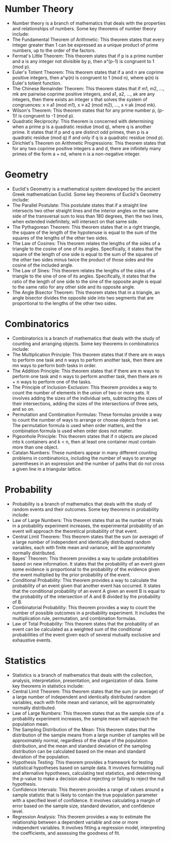 # Number Theory
* Number theory is a branch of mathematics that deals with the properties and relationships of numbers. Some key theorems of number theory include:
* The Fundamental Theorem of Arithmetic: This theorem states that every integer greater than 1 can be expressed as a unique product of prime numbers, up to the order of the factors.
* Fermat's Little Theorem: This theorem states that if p is a prime number and a is any integer not divisible by p, then a^(p-1) is congruent to 1 (mod p).
* Euler's Totient Theorem: This theorem states that if a and n are coprime positive integers, then a^φ(n) is congruent to 1 (mod n), where φ(n) is Euler's totient function.
* The Chinese Remainder Theorem: This theorem states that if m1, m2, ..., mk are pairwise coprime positive integers, and a1, a2, ..., ak are any integers, then there exists an integer x that solves the system of congruences: x ≡ a1 (mod m1), x ≡ a2 (mod m2), ..., x ≡ ak (mod mk).
* Wilson's Theorem: This theorem states that for any prime number p, (p-1)! is congruent to -1 (mod p).
* Quadratic Reciprocity: This theorem is concerned with determining when a prime p is a quadratic residue (mod q), where q is another prime. It states that if p and q are distinct odd primes, then p is a quadratic residue (mod q) if and only if q is a quadratic residue (mod p).
* Dirichlet's Theorem on Arithmetic Progressions: This theorem states that for any two coprime positive integers a and d, there are infinitely many primes of the form a + nd, where n is a non-negative integer.

# Geometry
* Euclid's Geometry is a mathematical system developed by the ancient Greek mathematician Euclid. Some key theorems of Euclid's Geometry include:
* The Parallel Postulate: This postulate states that if a straight line intersects two other straight lines and the interior angles on the same side of the transversal sum to less than 180 degrees, then the two lines, when extended indefinitely, will intersect on that same side.
* The Pythagorean Theorem: This theorem states that in a right triangle, the square of the length of the hypotenuse is equal to the sum of the squares of the lengths of the other two sides.
* The Law of Cosines: This theorem relates the lengths of the sides of a triangle to the cosine of one of its angles. Specifically, it states that the square of the length of one side is equal to the sum of the squares of the other two sides minus twice the product of those sides and the cosine of the included angle.
* The Law of Sines: This theorem relates the lengths of the sides of a triangle to the sine of one of its angles. Specifically, it states that the ratio of the length of one side to the sine of the opposite angle is equal to the same ratio for any other side and its opposite angle.
* The Angle Bisector Theorem: This theorem states that in a triangle, an angle bisector divides the opposite side into two segments that are proportional to the lengths of the other two sides.

# Combinatorics
* Combinatorics is a branch of mathematics that deals with the study of counting and arranging objects. Some key theorems in combinatorics include:
* The Multiplication Principle: This theorem states that if there are m ways to perform one task and n ways to perform another task, then there are mn ways to perform both tasks in order.
* The Addition Principle: This theorem states that if there are m ways to perform one task and n ways to perform another task, then there are m + n ways to perform one of the tasks.
* The Principle of Inclusion-Exclusion: This theorem provides a way to count the number of elements in the union of two or more sets. It involves adding the sizes of the individual sets, subtracting the sizes of their intersections, adding the sizes of the intersections of three sets, and so on.
* Permutation and Combination Formulas: These formulas provide a way to count the number of ways to arrange or choose objects from a set. The permutation formula is used when order matters, and the combination formula is used when order does not matter.
* Pigeonhole Principle: This theorem states that if n objects are placed into k containers and k < n, then at least one container must contain more than one object.
* Catalan Numbers: These numbers appear in many different counting problems in combinatorics, including the number of ways to arrange parentheses in an expression and the number of paths that do not cross a given line in a triangular lattice.

# Probability
* Probability is a branch of mathematics that deals with the study of random events and their outcomes. Some key theorems in probability include:
* Law of Large Numbers: This theorem states that as the number of trials in a probability experiment increases, the experimental probability of an event will approach the theoretical probability of that event.
* Central Limit Theorem: This theorem states that the sum (or average) of a large number of independent and identically distributed random variables, each with finite mean and variance, will be approximately normally distributed.
* Bayes' Theorem: This theorem provides a way to update probabilities based on new information. It states that the probability of an event given some evidence is proportional to the probability of the evidence given the event multiplied by the prior probability of the event.
* Conditional Probability: This theorem provides a way to calculate the probability of an event given that another event has occurred. It states that the conditional probability of an event A given an event B is equal to the probability of the intersection of A and B divided by the probability of B.
* Combinatorial Probability: This theorem provides a way to count the number of possible outcomes in a probability experiment. It includes the multiplication rule, permutation, and combination formulas.
* Law of Total Probability: This theorem states that the probability of an event can be calculated as a weighted sum of the conditional probabilities of the event given each of several mutually exclusive and exhaustive events.

# Statistics
* Statistics is a branch of mathematics that deals with the collection, analysis, interpretation, presentation, and organization of data. Some key theorems in statistics include:
* Central Limit Theorem: This theorem states that the sum (or average) of a large number of independent and identically distributed random variables, each with finite mean and variance, will be approximately normally distributed.
* Law of Large Numbers: This theorem states that as the sample size of a probability experiment increases, the sample mean will approach the population mean.
* The Sampling Distribution of the Mean: This theorem states that the distribution of the sample means from a large number of samples will be approximately normal, regardless of the shape of the population distribution, and the mean and standard deviation of the sampling distribution can be calculated based on the mean and standard deviation of the population.
* Hypothesis Testing: This theorem provides a framework for testing statistical hypotheses based on sample data. It involves formulating null and alternative hypotheses, calculating test statistics, and determining the p-value to make a decision about rejecting or failing to reject the null hypothesis.
* Confidence Intervals: This theorem provides a range of values around a sample statistic that is likely to contain the true population parameter with a specified level of confidence. It involves calculating a margin of error based on the sample size, standard deviation, and confidence level.
* Regression Analysis: This theorem provides a way to estimate the relationship between a dependent variable and one or more independent variables. It involves fitting a regression model, interpreting the coefficients, and assessing the goodness of fit.
